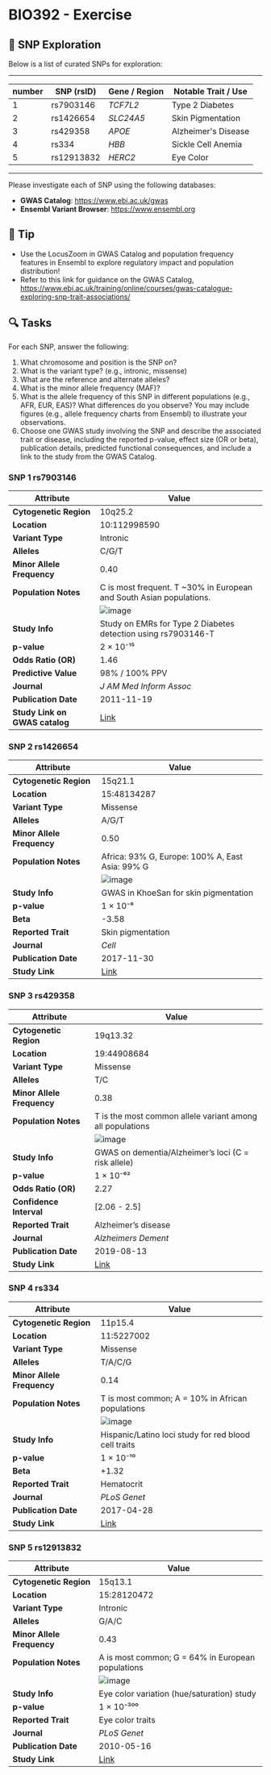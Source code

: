 # BIO392 - Exercise
## 🧬 SNP Exploration 
Below is a list of curated SNPs for exploration: 

---

| number | SNP (rsID)  | Gene / Region | Notable Trait / Use |
|---------|-------------|----------------|----------------------|
| 1       | rs7903146   | *TCF7L2*       | Type 2 Diabetes      |
| 2       | rs1426654   | *SLC24A5*      | Skin Pigmentation    |
| 3       | rs429358    | *APOE*         | Alzheimer's Disease  |
| 4       | rs334       | *HBB*          | Sickle Cell Anemia   |
| 5       | rs12913832  | *HERC2*        | Eye Color            |

---

Please investigate each of SNP using the following databases:

- **GWAS Catalog**: https://www.ebi.ac.uk/gwas  
- **Ensembl Variant Browser**: https://www.ensembl.org
  
## 📌 **Tip**
- Use the LocusZoom in GWAS Catalog and population frequency features in Ensembl to explore regulatory impact and population distribution!
- Refer to this link for guidance on the GWAS Catalog, https://www.ebi.ac.uk/training/online/courses/gwas-catalogue-exploring-snp-trait-associations/

## 🔍 Tasks
For each SNP, answer the following:

1. What chromosome and position is the SNP on?
2. What is the variant type? (e.g., intronic, missense)
3. What are the reference and alternate alleles?
4. What is the minor allele frequency (MAF)?
5. What is the allele frequency of this SNP in different populations (e.g., AFR, EUR, EAS)? What differences do you observe? You may include figures (e.g., allele frequency charts from Ensembl) to illustrate your observations.
6. Choose one GWAS study involving the SNP and describe the associated trait or disease, including the reported p-value, effect size (OR or beta), publication details, predicted functional consequences, and include a link to the study from the GWAS Catalog.

### **SNP 1**  rs7903146 

| Attribute                   | Value                                                                 |
|----------------------------|------------------------------------------------------------------------|
| **Cytogenetic Region**     | 10q25.2                                                                |
| **Location**               | 10:112998590                                                           |
| **Variant Type**           | Intronic                                                               |
| **Alleles**                | C/G/T                                                                  |
| **Minor Allele Frequency** | 0.40                                                                   |
| **Population Notes**       | C is most frequent. T ~30% in European and South Asian populations.    |
|                            | ![image](https://github.com/user-attachments/assets/95e3210d-7263-4bfe-89a8-ff0665caed2a) |
| **Study Info**             | Study on EMRs for Type 2 Diabetes detection using rs7903146-T          |
| **p-value**                | 2 × 10⁻¹⁵                                                              |
| **Odds Ratio (OR)**        | 1.46                                                                   |
| **Predictive Value**       | 98% / 100% PPV                                                         |
| **Journal**                | *J AM Med Inform Assoc*                                                |
| **Publication Date**       | 2011-11-19                                                             |
| **Study Link on GWAS catalog**             | [Link](https://www.ebi.ac.uk/gwas/studies/GCST001326)   |


### **SNP 2** rs1426654

| Attribute                   | Value                                                                 |
|----------------------------|------------------------------------------------------------------------|
| **Cytogenetic Region**     | 15q21.1                                                                |
| **Location**               | 15:48134287                                                            |
| **Variant Type**           | Missense                                                               |
| **Alleles**                | A/G/T                                                                  |
| **Minor Allele Frequency** | 0.50                                                                   |
| **Population Notes**       | Africa: 93% G, Europe: 100% A, East Asia: 99% G                        |
|                            | ![image](https://github.com/user-attachments/assets/85b1e314-bfb3-4071-a4d4-d638387f51a2) |
| **Study Info**             | GWAS in KhoeSan for skin pigmentation                                  |
| **p-value**                | 1 × 10⁻⁸                                                              |
| **Beta**                   | -3.58                                                                  |
| **Reported Trait**         | Skin pigmentation                                                      |
| **Journal**                | *Cell*                                                                 |
| **Publication Date**       | 2017-11-30                                                             |
| **Study Link**             | [Link](https://www.ebi.ac.uk/gwas/studies/GCST005188)


### **SNP 3** rs429358

| Attribute                   | Value                                                                 |
|----------------------------|------------------------------------------------------------------------|
| **Cytogenetic Region**     | 19q13.32                                                               |
| **Location**               | 19:44908684                                                            |
| **Variant Type**           | Missense                                                               |
| **Alleles**                | T/C                                                                    |
| **Minor Allele Frequency** | 0.38                                                                   |
| **Population Notes**       | T is the most common allele variant among all populations               |
|                            | ![image](https://github.com/user-attachments/assets/52bb3424-b597-4307-acdf-783a854b1009) |
| **Study Info**             | GWAS on dementia/Alzheimer’s loci (C = risk allele)                    |
| **p-value**                | 1 × 10⁻⁶²                                                              |
| **Odds Ratio (OR)**        | 2.27                                                                   |
| **Confidence Interval**    | [2.06 - 2.5]                                                           |
| **Reported Trait**         | Alzheimer’s disease                                                    |
| **Journal**                | *Alzheimers Dement*                                                    |
| **Publication Date**       | 2019-08-13                                                             |
| **Study Link**             | [Link](https://www.ebi.ac.uk/gwas/studies/GCST009020)                  |


### **SNP 4** rs334

| Attribute                   | Value                                                                 |
|----------------------------|------------------------------------------------------------------------|
| **Cytogenetic Region**     | 11p15.4                                                                |
| **Location**               | 11:5227002                                                             |
| **Variant Type**           | Missense                                                               |
| **Alleles**                | T/A/C/G                                                                |
| **Minor Allele Frequency** | 0.14                                                                   |
| **Population Notes**       | T is most common; A = 10% in African populations                       |
|                            | ![image](https://github.com/user-attachments/assets/79b2f39a-b951-4f88-8a93-1b1ad98c568e) |
| **Study Info**             | Hispanic/Latino loci study for red blood cell traits                   |
| **p-value**                | 1 × 10⁻¹⁰                                                              |
| **Beta**                   | +1.32                                                                  |
| **Reported Trait**         | Hematocrit                                                             |
| **Journal**                | *PLoS Genet*                                                           |
| **Publication Date**       | 2017-04-28                                                             |
| **Study Link**             | [Link](https://www.ebi.ac.uk/gwas/studies/GCST004330)                  |



### **SNP 5** rs12913832

| Attribute                   | Value                                                                 |
|----------------------------|------------------------------------------------------------------------|
| **Cytogenetic Region**     | 15q13.1                                                                |
| **Location**               | 15:28120472                                                            |
| **Variant Type**           | Intronic                                                               |
| **Alleles**                | G/A/C                                                                  |
| **Minor Allele Frequency** | 0.43                                                                   |
| **Population Notes**       | A is most common; G = 64% in European populations                      |
|                            |![image](https://github.com/user-attachments/assets/290b4722-4238-45b3-806e-4f91ea13eec4) |
| **Study Info**             | Eye color variation (hue/saturation) study                             |
| **p-value**                | 1 × 10⁻³⁰⁰                                                             |
| **Reported Trait**         | Eye color traits                                                       |
| **Journal**                | *PLoS Genet*                                                           |
| **Publication Date**       | 2010-05-16                                                             |
| **Study Link**             | [Link](https://www.ebi.ac.uk/gwas/studies/GCST000685)                  |




